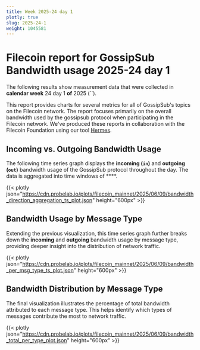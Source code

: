 ```yaml
---
title: Week 2025-24 day 1
plotly: true
slug: 2025-24-1
weight: 1045581
---
```


# Filecoin report for GossipSub Bandwidth usage 2025-24 day 1

The following results show measurement data that were collected in **calendar week** 24  day 1 **of** 
2025 (``).

This report provides charts for several metrics for all of GossipSub's topics on the Filecoin network.
The report focuses primarily on the overall bandwidth used by the gossipsub protocol when participating in the Filecoin network.
We've produced these reports in collaboration with the Filecoin Foundation using our tool [Hermes](/tools/hermes/).

## Incoming vs. Outgoing Bandwidth Usage
The following time series graph displays the **incoming (`in`)** and **outgoing (`out`)** bandwidth usage of the GossipSub protocol throughout the day. The data is aggregated into time windows of ****.

{{< plotly json="https://cdn.probelab.io/plots/filecoin_mainnet/2025/06/09/bandwidth_direction_aggregation_ts_plot.json" height="600px" >}}

## Bandwidth Usage by Message Type
Extending the previous visualization, this time series graph further breaks down the **incoming** and **outgoing** bandwidth usage by message type, providing deeper insight into the distribution of network traffic.

{{< plotly json="https://cdn.probelab.io/plots/filecoin_mainnet/2025/06/09/bandwidth_per_msg_type_ts_plot.json" height="600px" >}}

## Bandwidth Distribution by Message Type
The final visualization illustrates the percentage of total bandwidth attributed to each message type. This helps identify which types of messages contribute the most to network traffic.

{{< plotly json="https://cdn.probelab.io/plots/filecoin_mainnet/2025/06/09/bandwidth_total_per_type_plot.json" height="600px" >}}
